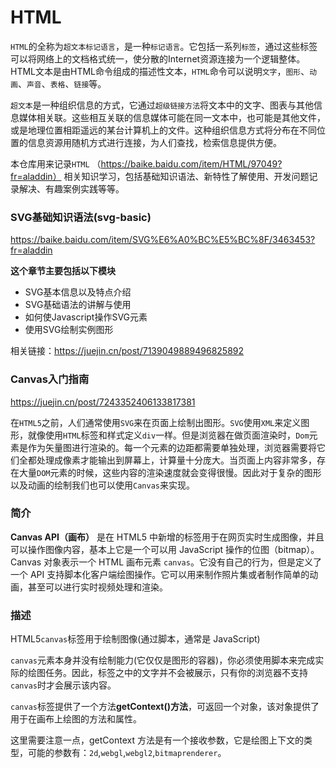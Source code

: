 # HTML

`HTML`的全称为`超文本标记语言`，是一种`标记语言`。它包括一系列`标签`，通过这些标签可以将网络上的文档格式统一，使分散的Internet资源连接为一个逻辑整体。HTML文本是由HTML命令组成的描述性文本，`HTML`命令可以说明`文字`，`图形`、`动画`、`声音`、`表格`、`链接`等。

`超文本`是一种组织信息的方式，它通过`超级链接方法`将文本中的文字、图表与其他信息媒体相关联。这些相互关联的信息媒体可能在同一文本中，也可能是其他文件，或是地理位置相距遥远的某台计算机上的文件。这种组织信息方式将分布在不同位置的信息资源用随机方式进行连接，为人们查找，检索信息提供方便。

本仓库用来记录`HTML` （https://baike.baidu.com/item/HTML/97049?fr=aladdin） 相关知识学习，包括基础知识语法、新特性了解使用、开发问题记录解决、有趣案例实践等等。

### SVG基础知识语法(svg-basic)

https://baike.baidu.com/item/SVG%E6%A0%BC%E5%BC%8F/3463453?fr=aladdin

**这个章节主要包括以下模块**
- SVG基本信息以及特点介绍
- SVG基础语法的讲解与使用
- 如何使Javascript操作SVG元素
- 使用SVG绘制实例图形

相关链接：https://juejin.cn/post/7139049889496825892

### Canvas入门指南

https://juejin.cn/post/7243352406133817381

在`HTML5`之前，人们通常使用`SVG`来在页面上绘制出图形。`SVG`使用`XML`来定义图形，就像使用`HTML`标签和样式定义`div`一样。但是浏览器在做页面渲染时，`Dom`元素是作为矢量图进行渲染的。每一个元素的边距都需要单独处理，浏览器需要将它们全都处理成像素才能输出到屏幕上，计算量十分庞大。当页面上内容非常多，存在大量`DOM`元素的时候，这些内容的渲染速度就会变得很慢。因此对于复杂的图形以及动画的绘制我们也可以使用`Canvas`来实现。


### 简介

**Canvas API（画布）** 是在 HTML5 中新增的标签用于在网页实时生成图像，并且可以操作图像内容，基本上它是一个可以用 JavaScript 操作的位图（bitmap）。Canvas 对象表示一个 HTML 画布元素 `canvas`。它没有自己的行为，但是定义了一个 API 支持脚本化客户端绘图操作。它可以用来制作照片集或者制作简单的动画，甚至可以进行实时视频处理和渲染。

### 描述

HTML5`canvas`标签用于绘制图像(通过脚本，通常是 JavaScript)

`canvas`元素本身并没有绘制能力(它仅仅是图形的容器)，你必须使用脚本来完成实际的绘图任务。因此，标签之中的文字并不会被展示，只有你的浏览器不支持`canvas`时才会展示该内容。

`canvas`标签提供了一个方法**getContext()方法**，可返回一个对象，该对象提供了用于在画布上绘图的方法和属性。

这里需要注意一点，getContext 方法是有一个接收参数，它是绘图上下文的类型，可能的参数有：`2d`,`webgl`,`webgl2`,`bitmaprenderer`。